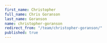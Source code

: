 ```yaml
---
first_name: Christopher
full_name: Chris Goranson
last_name: Goranson
name: christopher-goranson
redirect_from: "/team/christopher-goranson/"
published: true
---
```


